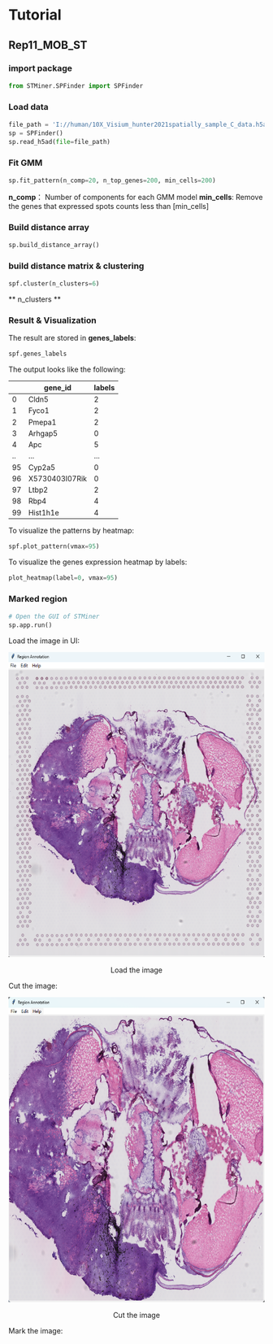 # Tutorial

## Rep11_MOB_ST

### import package

```python
from STMiner.SPFinder import SPFinder
```

### Load data

```python
file_path = 'I://human/10X_Visium_hunter2021spatially_sample_C_data.h5ad'
sp = SPFinder()
sp.read_h5ad(file=file_path)
```

### Fit GMM

```python
sp.fit_pattern(n_comp=20, n_top_genes=200, min_cells=200)

```
**n_comp**： Number of components for each GMM model
**min_cells**: Remove the genes that expressed spots counts less than [min_cells]



### Build distance array

```python
sp.build_distance_array()
```

### build distance matrix & clustering

```python
spf.cluster(n_clusters=6)
```
** n_clusters **


### Result & Visualization

The result are stored in **genes_labels**:

```python
spf.genes_labels
```

The output looks like the following:

|     | gene_id        | labels |
|-----|----------------|--------|
| 0   | Cldn5          | 2      |
| 1   | Fyco1          | 2      |
| 2   | Pmepa1         | 2      |
| 3   | Arhgap5        | 0      |
| 4   | Apc            | 5      |
| ..  | ...            | ...    |
| 95  | Cyp2a5         | 0      |
| 96  | X5730403I07Rik | 0      |
| 97  | Ltbp2          | 2      |
| 98  | Rbp4           | 4      |
| 99  | Hist1h1e       | 4      |

To visualize the patterns by heatmap:

```python
spf.plot_pattern(vmax=95)
```

To visualize the genes expression heatmap by labels:

```python
plot_heatmap(label=0, vmax=95)
```

### Marked region

```python
# Open the GUI of STMiner
sp.app.run()
```
Load the image in UI:

<div style="text-align: center"><img src="../_static/t1.png" width="600" height="600" title="STMiner UI"><p align="center">Load the image</p></div>

Cut the image:

<div style="text-align: center"><img src="../_static/t2.png" width="600" height="600" title="STMiner UI"><p align="center">Cut the image</p></div>

Mark the image:
